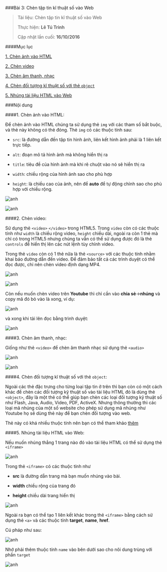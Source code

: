 ###Bài 3: Chèn tập tin kĩ thuật số vào Web

> Tài liệu: Chèn tập tin kĩ thuật số vào Web
> 
> Thực hiện: **Lê Tú Trinh**
> 
> Cập nhật lần cuối: **16/10/2016**

####Mục lục

[1. Chèn ảnh vào HTML](#01)

[2. Chèn video](#02)

[3. Chèn âm thanh, nhạc](#03)

[4. Chèn đối tượng kĩ thuật số với thẻ `object`](#04)

[5. Nhúng tài liệu HTML vào Web](#05)

###Nội dung

<a name="01"></a>
####1. Chèn ảnh vào HTML:

Để chèn ảnh vào HTML chúng ta sử dụng thẻ `img` với các tham số bắt buộc, và thẻ này không có thẻ đóng. Thẻ `img` có các thuộc tính sau:

- `src`: là đường dẫn đến tập tin hình ảnh, liên kết hình ảnh phải là 1 liên kết trực tiếp.

- `alt`: đoạn mô tả hình ảnh mà không hiển thị ra

- `title`: tiêu đề của hình ảnh mà khi rê chuột vào nó sẽ hiển thị ra

- `width`: chiều rộng của hình ảnh sao cho phù hợp

- `height`: là chiều cao của ảnh, nên để **auto** để tự động chỉnh sao cho phù hợp với chiều rộng.

![anh](http://i.imgur.com/qfDGcQr.png)

![anh](http://i.imgur.com/Sc74xzt.png)

<a name="02"></a>
####2. Chèn video:

Sử dụng thẻ `<video>` `</video>` trong HTML5. Trong `video` còn có các thuộc tính như `width` là chiều rộng video, `height` chiều dài, ngoài ra còn 1 thẻ mà chỉ có trong  HTML5 nhưng chúng ta vẫn có thể sử dụng được đó là thẻ `controls` để hiển thị lên các nút lệnh tùy chỉnh video.

Trong thẻ `video` còn có 1 thẻ nữa là thẻ `<source>` với các thuộc tính nhằm khai báo đường dẫn đến video. Để đảm bảo tất cả các trình duyệt có thể đọc được, chỉ nên chèn video định dạng MP4.

![anh](http://i.imgur.com/WowRhgl.png)

![anh](http://i.imgur.com/1pXIbjb.png)

Còn nếu muốn chèn video trên **Youtube** thì chỉ cần vào **chia sẻ**->**nhúng** và copy mã đó bỏ vào là xong, ví dụ:

![anh](http://i.imgur.com/NC3d0rd.png)

và xong khi tải lên đọc bằng trình duyệt:

![anh](http://i.imgur.com/zQ0FLor.png)

<a name="03"></a>
####3. Chèn âm thanh, nhạc:

Giống như thẻ `<video>` để chèn âm thanh nhạc sử dụng thẻ `<audio>`

![anh](http://i.imgur.com/6F4xA0Z.png)

![anh](http://i.imgur.com/64vvMaT.png)

<a name="04"></a>
####4. Chèn đối tượng kĩ thuật số với thẻ `object`:

Ngoài các thẻ đặc trưng cho từng loại tập tin ở trên thì bạn còn có một cách khác để chèn các đối tượng kỹ thuật số vào tài liệu HTML đó là dùng thẻ `<object>`, đây là một thẻ có thể giúp bạn chèn các loại đối tượng kỹ thuật số như Flash, Java, Audio, Video, PDF, ActiveX. Nhưng thông thường thì các loại mã nhúng của một số website cho phép sử dụng mã nhúng như Youtube họ sẽ dùng thẻ này để bạn chèn đối tượng vào web.

Thẻ này có khá nhiều thuộc tính nên bạn có thể tham khảo [thêm](http://www.w3schools.com/tags/tag_object.asp)

<a name="05"></a>
####5. Nhúng tài liệu HTML vào Web:

Nếu muốn nhúng thẳng 1 trang nào đó vào tài liệu HTML có thể sử dụng thẻ `<iframe>`

![anh](http://i.imgur.com/Rsyjjin.png)

Trong thẻ `<iframe>` có các thuộc tính như 

- **src** là đường dẫn trang mà bạn muốn nhúng vào bài.

- **width** chiều rộng của trang đó

- **height** chiều dài trang hiển thị

![anh](http://i.imgur.com/S8oY5At.png)

Ngoài ra bạn có thể tạo 1 liên kết khác trong thẻ `<iframe>` bằng cách sử dụng thẻ `<a>` và các thuộc tính **target**, **name**, **href**.

Cú pháp như sau:

![anh](http://i.imgur.com/DcttNwE.png)

Nhớ phải thêm thuộc tính `name` vào bên dưới sao cho nôi dung trùng với phần `target`

![anh](http://i.imgur.com/vaH9dhz.png)





